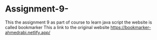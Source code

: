 # Assignment-9-
This the assignment 9 as part of course to learn java script 
the website is called bookmarker
This a link to the original website 
https://bookmarker-ahmedrabi.netlify.app/
